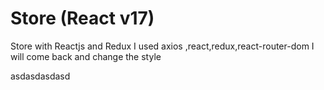 # Store (React v17)
Store with Reactjs and Redux
I used axios ,react,redux,react-router-dom 
I will come back and change the style
    
    
    
     
asdasdasdasd
